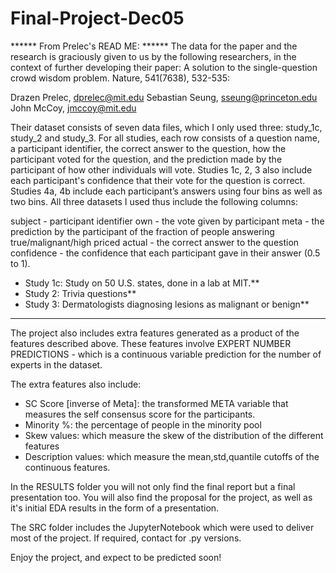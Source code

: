 # Final-Project-Dec05

****** From Prelec's READ ME: ******
The data for the paper and the research is graciously given to us by the following researchers, 
in the context of further developing their paper: A solution to the single-question crowd wisdom
problem. Nature, 541(7638), 532-535:

Drazen Prelec, dprelec@mit.edu
Sebastian Seung, sseung@princeton.edu
John McCoy, jmccoy@mit.edu

Their dataset consists of seven data files, which I only used three: study_1c, study_2 and study_3.
For all studies, each row consists of a question name, a participant identifier,
the correct answer to the question, how the participant voted for the question,
and the prediction made by the participant of how other individuals will vote.
Studies 1c, 2, 3 also include each participant's confidence that their vote
for the question is correct. Studies 4a, 4b include each participant’s answers using four
bins as well as two bins. All three datasets I used thus include the following columns:

subject - participant identifier
own - the vote given by participant 
meta - the prediction by the participant of the fraction of people answering true/malignant/high priced
actual - the correct answer to the question 
confidence - the confidence that each participant gave in their answer (0.5 to 1).

- Study 1c: Study on 50 U.S. states, done in a lab at MIT.**
- Study 2: Trivia questions**
- Study 3: Dermatologists diagnosing lesions as malignant or benign**

******

The project also includes extra features generated as a product of the features described above. These features involve EXPERT
NUMBER PREDICTIONS - which is a continuous variable prediction for the number of experts in the dataset. 

The extra features also include: 

- SC Score [inverse of Meta]: the transformed META variable that measures the self consensus score for the participants.
- Minority %: the percentage of people in the minority pool
- Skew values: which measure the skew of the distribution of the different features
- Description values: which measure the mean,std,quantile cutoffs of the continuous features.

In the RESULTS folder you will not only find the final report but a final presentation too. You will also
find the proposal for the project, as well as it's initial EDA results in the form of a presentation. 

The SRC folder includes the JupyterNotebook which were used to deliver most of the project. If required, contact
for .py versions. 

Enjoy the project, and expect to be predicted soon! 




